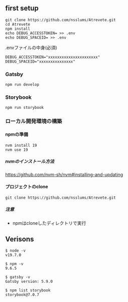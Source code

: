 
## first setup
```
git clone https://github.com/nsslums/Atrevete.git
cd Atrevete
npm install
echo DEBUG_ACCESSTOKEN= >> .env
echo DEBUG_SPACEID= >> .env
```
.envファイルの中身(必須)
```
DEBUG_ACCESSTOKEN="xxxxxxxxxxxxxxxxxxxxxx"
DEBUG_SPACEID="xxxxxxxxxxxxxxx"
```
### Gatsby
```
npm run develop
```

### Storybook
```
npm run storybook
```

### ローカル開発環境の構築
#### npmの準備
```
nvm install 19
nvm use 19
```
##### nvmのインストール方法
https://github.com/nvm-sh/nvm#installing-and-updating


#### プロジェクトのclone
```
git clone https://github.com/nsslums/Atrevete.git
```

##### 注意
- npmはcloneしたディレクトリで実行

## Verisons
```
$ node -v
v19.7.0

$ npm -v
9.6.5

$ gatsby -v
Gatsby version: 5.9.0

$ npm list storybook
storybook@7.0.7
```